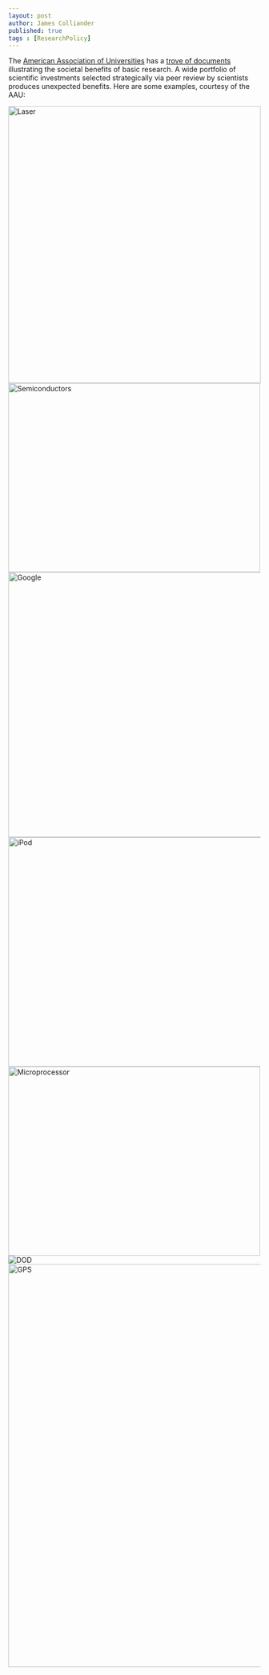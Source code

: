 ```yaml
---
layout: post
author: James Colliander
published: true
tags : [ResearchPolicy]
---
```


<!-- -->

The <a href="http://www.aau.edu/default.aspx">American Association of Universities</a> has a <a href="http://www.aau.edu/research/societal_benefits.aspx">trove of documents</a> illustrating the societal benefits of basic research. A wide portfolio of scientific investments selected strategically via peer review by scientists produces unexpected benefits. Here are some examples, courtesy of the AAU:

<img class="alignleft" src="http://blog.math.toronto.edu/colliand/files/2011/11/Laser.jpg" alt="Laser" width="504" height="553" />

<img class="alignleft" src="http://blog.math.toronto.edu/colliand/files/2011/11/Semiconductors.png" alt="Semiconductors" width="503" height="377" />

<img class="alignleft" src="http://blog.math.toronto.edu/colliand/files/2011/11/google-1024x756.png" alt="Google" width="717" height="529" />

<img class="alignleft" src="http://blog.math.toronto.edu/colliand/files/2011/11/iPod-1024x763.png" alt="iPod" width="614" height="458" />

<img class="alignleft" src="http://blog.math.toronto.edu/colliand/files/2011/11/Microprocesser.png" alt="Microprocessor" width="503" height="377" />

<img src="http://blog.math.toronto.edu/colliand/files/2011/11/DOD.png" alt="DOD" />

<img class="alignleft" src="http://blog.math.toronto.edu/colliand/files/2011/11/GPS.png" alt="GPS" width="623" height="804" />
